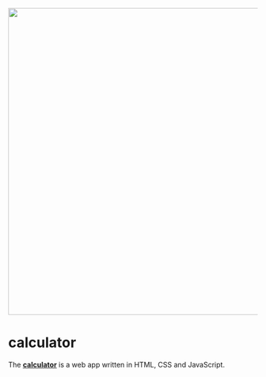 <p align="center">
  <a href="https://github.com/rajeebkm/calculator" target="_blank">
    <img src="/assets/dem.gif" width="620">
  </a>
</p>

# calculator  
The **[calculator](https://github.com/rajeebkm/calculator)** is a web app written in HTML, CSS and JavaScript.  
